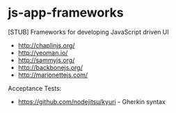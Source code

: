 js-app-frameworks
================

[STUB] Frameworks for developing JavaScript driven UI

- http://chaplinjs.org/
- http://yeoman.io/
- http://sammyjs.org/
- http://backbonejs.org/
- http://marionettejs.com/

Acceptance Tests:
- https://github.com/nodejitsu/kyuri - Gherkin syntax
